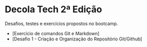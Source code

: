 # Decola Tech 2ª Edição
Desafios, testes e exercícios propostos no bootcamp.

* [Exercício de comandos Git e Markdown]
* [Desafio 1 - Criação e Organização do Repositório Git/Github]
